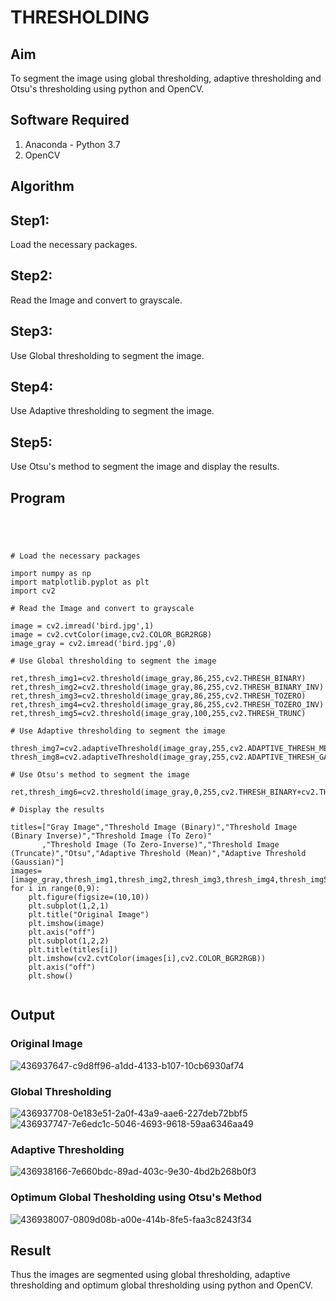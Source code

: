 # THRESHOLDING
## Aim
To segment the image using global thresholding, adaptive thresholding and Otsu's thresholding using python and OpenCV.

## Software Required
1. Anaconda - Python 3.7
2. OpenCV

## Algorithm

## Step1:
Load the necessary packages.

## Step2:
Read the Image and convert to grayscale.

## Step3:
Use Global thresholding to segment the image.

## Step4:
Use Adaptive thresholding to segment the image.

## Step5:
Use Otsu's method to segment the image and display the results.

## Program

```




# Load the necessary packages

import numpy as np
import matplotlib.pyplot as plt
import cv2

# Read the Image and convert to grayscale

image = cv2.imread('bird.jpg',1)
image = cv2.cvtColor(image,cv2.COLOR_BGR2RGB)
image_gray = cv2.imread('bird.jpg',0)

# Use Global thresholding to segment the image

ret,thresh_img1=cv2.threshold(image_gray,86,255,cv2.THRESH_BINARY)
ret,thresh_img2=cv2.threshold(image_gray,86,255,cv2.THRESH_BINARY_INV)
ret,thresh_img3=cv2.threshold(image_gray,86,255,cv2.THRESH_TOZERO)
ret,thresh_img4=cv2.threshold(image_gray,86,255,cv2.THRESH_TOZERO_INV)
ret,thresh_img5=cv2.threshold(image_gray,100,255,cv2.THRESH_TRUNC)

# Use Adaptive thresholding to segment the image

thresh_img7=cv2.adaptiveThreshold(image_gray,255,cv2.ADAPTIVE_THRESH_MEAN_C,cv2.THRESH_BINARY,11,2)
thresh_img8=cv2.adaptiveThreshold(image_gray,255,cv2.ADAPTIVE_THRESH_GAUSSIAN_C,cv2.THRESH_BINARY,11,2)

# Use Otsu's method to segment the image 

ret,thresh_img6=cv2.threshold(image_gray,0,255,cv2.THRESH_BINARY+cv2.THRESH_OTSU)

# Display the results

titles=["Gray Image","Threshold Image (Binary)","Threshold Image (Binary Inverse)","Threshold Image (To Zero)"
       ,"Threshold Image (To Zero-Inverse)","Threshold Image (Truncate)","Otsu","Adaptive Threshold (Mean)","Adaptive Threshold (Gaussian)"]
images=[image_gray,thresh_img1,thresh_img2,thresh_img3,thresh_img4,thresh_img5,thresh_img6,thresh_img7,thresh_img8]
for i in range(0,9):
    plt.figure(figsize=(10,10))
    plt.subplot(1,2,1)
    plt.title("Original Image")
    plt.imshow(image)
    plt.axis("off")
    plt.subplot(1,2,2)
    plt.title(titles[i])
    plt.imshow(cv2.cvtColor(images[i],cv2.COLOR_BGR2RGB))
    plt.axis("off")
    plt.show()


```
## Output

### Original Image

![436937647-c9d8ff96-a1dd-4133-b107-10cb6930af74](https://github.com/user-attachments/assets/79557487-2b78-4adb-9dca-1a5a9f971e0b)


### Global Thresholding
![436937708-0e183e51-2a0f-43a9-aae6-227deb72bbf5](https://github.com/user-attachments/assets/247c38f5-0ec7-472e-84c0-3c5c9e34060e) ![436937747-7e6edc1c-5046-4693-9618-59aa6346aa49](https://github.com/user-attachments/assets/2717a97f-85eb-4b1c-abb1-de76b69fd40c)


### Adaptive Thresholding

![436938166-7e660bdc-89ad-403c-9e30-4bd2b268b0f3](https://github.com/user-attachments/assets/64292977-efb6-4bd5-ae37-055b3aba52d2)


### Optimum Global Thesholding using Otsu's Method

![436938007-0809d08b-a00e-414b-8fe5-faa3c8243f34](https://github.com/user-attachments/assets/8c0c3409-a4f3-492d-be7a-c1c40b56b706)


## Result
Thus the images are segmented using global thresholding, adaptive thresholding and optimum global thresholding using python and OpenCV.
